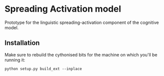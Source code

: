 # Spreading Activation model
Prototype for the linguistic spreading-activation component of the cognitive model.

## Installation

Make sure to rebuild the cythonised bits for the machine on which you'll be running it:

    python setup.py build_ext --inplace
